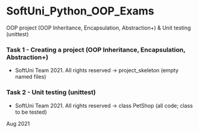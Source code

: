 # SoftUni_Python_OOP_Exams
OOP project (OOP Inheritance, Encapsulation, Abstraction+) &amp; Unit testing (unittest)

### Task 1 - Creating a project (OOP Inheritance, Encapsulation, Abstraction+)

- SoftUni Team 2021. All rights reserved -> project_skeleton (empty named files)

### Task 2 - Unit testing (unittest)

- SoftUni Team 2021. All rights reserved -> class PetShop (all code; class to be tested)

Aug 2021
